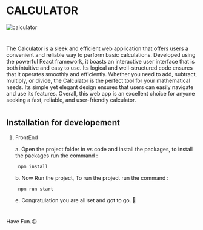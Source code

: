 # CALCULATOR

![calculator](https://i.ibb.co/bg9p8bV/calculator.png)
#

The Calculator is a sleek and efficient web application that offers users a convenient and reliable way to perform basic calculations. Developed using the powerful React framework, it boasts an interactive user interface that is both intuitive and easy to use. Its logical and well-structured code ensures that it operates smoothly and efficiently. Whether you need to add, subtract, multiply, or divide, the Calculator is the perfect tool for your mathematical needs. Its simple yet elegant design ensures that users can easily navigate and use its features. Overall, this web app is an excellent choice for anyone seeking a fast, reliable, and user-friendly calculator.
#

## Installation for developement

1. FrontEnd
        
    a. Open the project folder in vs code and install the packages, to install the packages run the command :
        
        npm install
     
    b. Now Run the project, To run the project run the command :
     
        npm run start
      
    e. Congratulation you are all set and got to go. 🤹‍
#

Have Fun.😉

